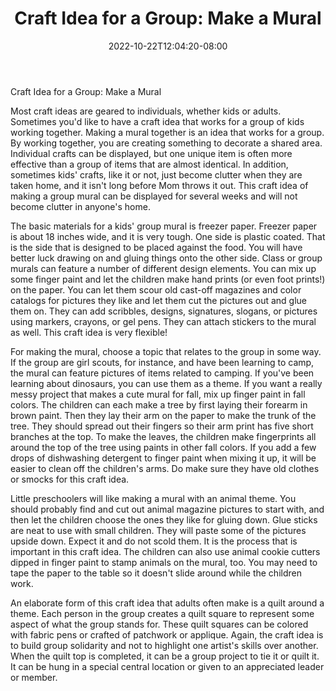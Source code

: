 ﻿---
title: "Craft Idea for a Group:  Make a Mural"
date: 2022-10-22T12:04:20-08:00
description: "Hobby Articles Tips for Web Success"
featured_image: "/images/Hobby Articles.jpg"
tags: ["Hobby Articles"]
---

Craft Idea for a Group:  Make a Mural

Most craft ideas are geared to individuals, whether kids or adults.  Sometimes you'd like to have a craft idea that works for a group of kids working together.  Making a mural together is an idea that works for a group.  By working together, you are creating something to decorate a shared area.  Individual crafts can be displayed, but one unique item is often more effective than a group of items that are almost identical.  In addition, sometimes kids' crafts, like it or not, just become clutter when they are taken home, and it isn't long before Mom throws it out.  This craft idea of making a group mural can be displayed for several weeks and will not become clutter in anyone's home.

The basic materials for a kids' group mural is freezer paper.  Freezer paper is about 18 inches wide, and it is very tough.  One side is plastic coated.  That is the side that is designed to be placed against the food.  You will have better luck drawing on and gluing things onto the other side.  Class or group murals can feature a number of different design elements.  You can mix up some finger paint and let the children make hand prints (or even foot prints!) on the paper.  You can let them scour old cast-off magazines and color catalogs for pictures they like and let them cut the pictures out and glue them on.  They can add scribbles, designs, signatures, slogans, or pictures using markers, crayons, or gel pens.  They can attach stickers to the mural as well.  This craft idea is very flexible!

For making the mural, choose a topic that relates to the group in some way.  If the group are girl scouts, for instance, and have been learning to camp, the mural can feature pictures of items related to camping.  If you've been learning about dinosaurs, you can use them as a theme.  If you want a really messy project that makes a cute mural for fall, mix up finger paint in fall colors.  The children can each make a tree by first laying their forearm in brown paint.  Then they lay their arm on the paper to make the trunk of the tree.  They should spread out their fingers so their arm print has five short branches at the top.  To make the leaves, the children make fingerprints all around the top of the tree using paints in other fall colors.  If you add a few drops of dishwashing detergent to finger paint when mixing it up, it will be easier to clean off the children's arms.  Do make sure they have old clothes or smocks for this craft idea.

Little preschoolers will like making a mural with an animal theme.  You should probably find and cut out animal magazine pictures to start with, and then let the children choose the ones they like for gluing down.  Glue sticks are neat to use with small children.  They will paste some of the pictures upside down.  Expect it and do not scold them.  It is the process that is important in this craft idea.  The children can also use animal cookie cutters dipped in finger paint to stamp animals on the mural, too.  You may need to tape the paper to the table so it doesn't slide around while the children work.

An elaborate form of this craft idea that adults often make is a quilt around a theme.  Each person in the group creates a quilt square to represent some aspect of what the group stands for.  These quilt squares can be colored with fabric pens or crafted of patchwork or applique.  Again, the craft idea is to build group solidarity and not to highlight one artist's skills over another.  When the quilt top is completed, it can be a group project to tie it or quilt it.  It can be hung in a special central location or given to an appreciated leader or member. 
